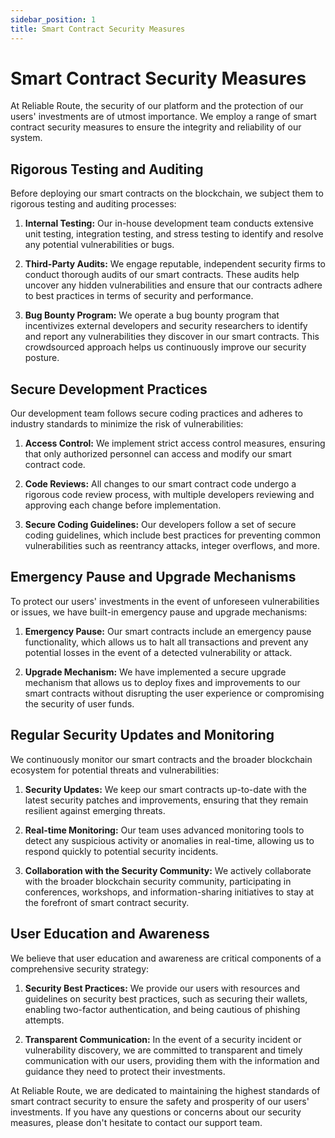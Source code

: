```yaml
---
sidebar_position: 1
title: Smart Contract Security Measures
---
```


# Smart Contract Security Measures

At Reliable Route, the security of our platform and the protection of our users' investments are of utmost importance. We employ a range of smart contract security measures to ensure the integrity and reliability of our system.

## Rigorous Testing and Auditing

Before deploying our smart contracts on the blockchain, we subject them to rigorous testing and auditing processes:

1. **Internal Testing:** Our in-house development team conducts extensive unit testing, integration testing, and stress testing to identify and resolve any potential vulnerabilities or bugs.

2. **Third-Party Audits:** We engage reputable, independent security firms to conduct thorough audits of our smart contracts. These audits help uncover any hidden vulnerabilities and ensure that our contracts adhere to best practices in terms of security and performance.

3. **Bug Bounty Program:** We operate a bug bounty program that incentivizes external developers and security researchers to identify and report any vulnerabilities they discover in our smart contracts. This crowdsourced approach helps us continuously improve our security posture.

## Secure Development Practices

Our development team follows secure coding practices and adheres to industry standards to minimize the risk of vulnerabilities:

1. **Access Control:** We implement strict access control measures, ensuring that only authorized personnel can access and modify our smart contract code.

2. **Code Reviews:** All changes to our smart contract code undergo a rigorous code review process, with multiple developers reviewing and approving each change before implementation.

3. **Secure Coding Guidelines:** Our developers follow a set of secure coding guidelines, which include best practices for preventing common vulnerabilities such as reentrancy attacks, integer overflows, and more.

## Emergency Pause and Upgrade Mechanisms

To protect our users' investments in the event of unforeseen vulnerabilities or issues, we have built-in emergency pause and upgrade mechanisms:

1. **Emergency Pause:** Our smart contracts include an emergency pause functionality, which allows us to halt all transactions and prevent any potential losses in the event of a detected vulnerability or attack.

2. **Upgrade Mechanism:** We have implemented a secure upgrade mechanism that allows us to deploy fixes and improvements to our smart contracts without disrupting the user experience or compromising the security of user funds.

## Regular Security Updates and Monitoring

We continuously monitor our smart contracts and the broader blockchain ecosystem for potential threats and vulnerabilities:

1. **Security Updates:** We keep our smart contracts up-to-date with the latest security patches and improvements, ensuring that they remain resilient against emerging threats.

2. **Real-time Monitoring:** Our team uses advanced monitoring tools to detect any suspicious activity or anomalies in real-time, allowing us to respond quickly to potential security incidents.

3. **Collaboration with the Security Community:** We actively collaborate with the broader blockchain security community, participating in conferences, workshops, and information-sharing initiatives to stay at the forefront of smart contract security.

## User Education and Awareness

We believe that user education and awareness are critical components of a comprehensive security strategy:

1. **Security Best Practices:** We provide our users with resources and guidelines on security best practices, such as securing their wallets, enabling two-factor authentication, and being cautious of phishing attempts.

2. **Transparent Communication:** In the event of a security incident or vulnerability discovery, we are committed to transparent and timely communication with our users, providing them with the information and guidance they need to protect their investments.

At Reliable Route, we are dedicated to maintaining the highest standards of smart contract security to ensure the safety and prosperity of our users' investments. If you have any questions or concerns about our security measures, please don't hesitate to contact our support team.